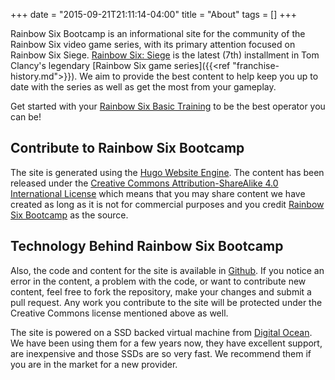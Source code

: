 +++
date = "2015-09-21T21:11:14-04:00"
title = "About"
tags = []
+++

Rainbow Six Bootcamp is an informational site for the community of the Rainbow Six video game series, with its primary attention focused on Rainbow Six Siege. [Rainbow Six: Siege](http://rainbow6.ubi.com/siege) is the latest (7th) installment in Tom Clancy's legendary [Rainbow Six game series]({{<ref "franchise-history.md">}}). We aim to provide the best content to help keep you up to date with the series as well as get the most from your gameplay.

Get started with your [Rainbow Six Basic Training](/basic-training/) to be the best operator you can be!

## Contribute to Rainbow Six Bootcamp

The site is generated using the [Hugo Website Engine](http://gohugo.io/). The content has been released under the [Creative Commons Attribution-ShareAlike 4.0 International License](http://creativecommons.org/licenses/by-sa/4.0/) which means that you may share content we have created as long as it is not for commercial purposes and you credit [Rainbow Six Bootcamp](/) as the source.

## Technology Behind Rainbow Six Bootcamp

Also, the code and content for the site is available in [Github](https://github.com/christophermancini/rainbow-six-bootcamp). If you notice an error in the content, a problem with the code, or want to contribute new content, feel free to fork the repository, make your changes and submit a pull request. Any work you contribute to the site will be protected under the Creative Commons license mentioned above as well.

The site is powered on a SSD backed virtual machine from [Digital Ocean](https://www.digitalocean.com/?refcode=76ac42e5dcf8). We have been using them for a few years now, they have excellent support, are inexpensive and those SSDs are so very fast. We recommend them if you are in the market for a new provider.
